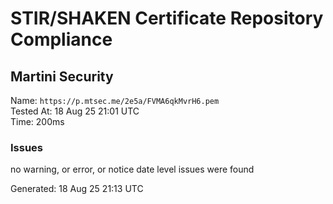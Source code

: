 # STIR/SHAKEN Certificate Repository Compliance

## Martini Security

Name: `https://p.mtsec.me/2e5a/FVMA6qkMvrH6.pem`\
Tested At: 18 Aug 25 21:01 UTC\
Time: 200ms

### Issues

no warning, or error, or notice date level issues were found

Generated: 18 Aug 25 21:13 UTC